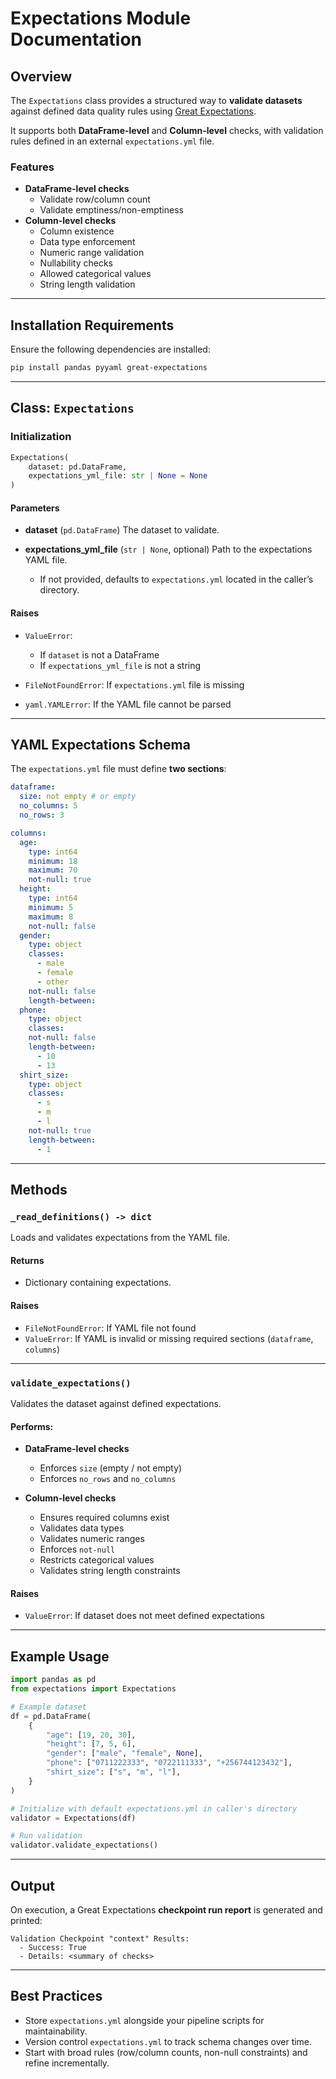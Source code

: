 # Expectations Module Documentation

## Overview

The `Expectations` class provides a structured way to **validate datasets** against defined data quality rules using [Great Expectations](https://greatexpectations.io/).  

It supports both **DataFrame-level** and **Column-level** checks, with validation rules defined in an external `expectations.yml` file.

### Features
- **DataFrame-level checks**
  - Validate row/column count
  - Validate emptiness/non-emptiness
- **Column-level checks**
  - Column existence
  - Data type enforcement
  - Numeric range validation
  - Nullability checks
  - Allowed categorical values
  - String length validation

---

## Installation Requirements

Ensure the following dependencies are installed:

```bash
pip install pandas pyyaml great-expectations
````

---

## Class: `Expectations`

### Initialization

```python
Expectations(
    dataset: pd.DataFrame,
    expectations_yml_file: str | None = None
)
```

#### Parameters

* **dataset** (`pd.DataFrame`)
  The dataset to validate.
* **expectations\_yml\_file** (`str | None`, optional)
  Path to the expectations YAML file.

  * If not provided, defaults to `expectations.yml` located in the caller’s directory.

#### Raises

* `ValueError`:

  * If `dataset` is not a DataFrame
  * If `expectations_yml_file` is not a string
* `FileNotFoundError`:
  If `expectations.yml` file is missing
* `yaml.YAMLError`:
  If the YAML file cannot be parsed

---

## YAML Expectations Schema

The `expectations.yml` file must define **two sections**:

```yaml
dataframe:
  size: not empty # or empty
  no_columns: 5
  no_rows: 3

columns:
  age:
    type: int64
    minimum: 18
    maximum: 70
    not-null: true
  height:
    type: int64
    minimum: 5
    maximum: 8
    not-null: false
  gender:
    type: object
    classes:
      - male
      - female
      - other
    not-null: false
    length-between:
  phone:
    type: object
    classes:
    not-null: false
    length-between:
      - 10
      - 13
  shirt_size:
    type: object
    classes:
      - s
      - m
      - l
    not-null: true
    length-between:
      - 1

```

---

## Methods

### `_read_definitions() -> dict`

Loads and validates expectations from the YAML file.

#### Returns

* Dictionary containing expectations.

#### Raises

* `FileNotFoundError`: If YAML file not found
* `ValueError`: If YAML is invalid or missing required sections (`dataframe`, `columns`)

---

### `validate_expectations()`

Validates the dataset against defined expectations.

#### Performs:

* **DataFrame-level checks**

  * Enforces `size` (empty / not empty)
  * Enforces `no_rows` and `no_columns`
* **Column-level checks**

  * Ensures required columns exist
  * Validates data types
  * Validates numeric ranges
  * Enforces `not-null`
  * Restricts categorical values
  * Validates string length constraints

#### Raises

* `ValueError`: If dataset does not meet defined expectations

---

## Example Usage

```python
import pandas as pd
from expectations import Expectations

# Example dataset
df = pd.DataFrame(
    {
        "age": [19, 20, 30],
        "height": [7, 5, 6],
        "gender": ["male", "female", None],
        "phone": ["0711222333", "0722111333", "+256744123432"],
        "shirt_size": ["s", "m", "l"],
    }
)

# Initialize with default expectations.yml in caller's directory
validator = Expectations(df)

# Run validation
validator.validate_expectations()
```

---

## Output

On execution, a Great Expectations **checkpoint run report** is generated and printed:

```text
Validation Checkpoint "context" Results:
  - Success: True
  - Details: <summary of checks>
```

---

## Best Practices

* Store `expectations.yml` alongside your pipeline scripts for maintainability.
* Version control `expectations.yml` to track schema changes over time.
* Start with broad rules (row/column counts, non-null constraints) and refine incrementally.
